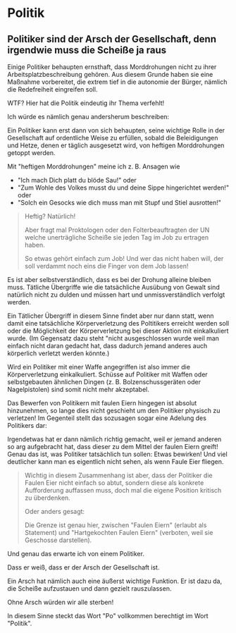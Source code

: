 # Politik

## Politiker sind der Arsch der Gesellschaft, denn irgendwie muss die Scheiße ja raus

Einige Politiker behaupten ernsthaft, dass Morddrohungen nicht zu ihrer Arbeitsplatzbeschreibung gehören.
Aus diesem Grunde haben sie eine Maßnahme vorbereitet, die extrem tief in die autonomie der Bürger,
nämlich die Redefreiheit eingreifen soll.

WTF?  Hier hat die Politik eindeutig ihr Thema verfehlt!

Ich würde es nämlich genau andersherum beschreiben:

Ein Politiker kann erst dann von sich behaupten, seine wichtige Rolle in der Gesellschaft auf ordentliche Weise zu erfüllen,
sobald die Beleidigungen und Hetze, denen er täglich ausgesetzt wird, von heftigen Morddrohungen getoppt werden.

Mit "heftigen Morddrohungen" meine ich z. B. Ansagen wie

- "Ich mach Dich platt du blöde Sau!" oder
- "Zum Wohle des Volkes musst du und deine Sippe hingerichtet werden!" oder
- "Solch ein Gesocks wie dich muss man mit Stupf und Stiel ausrotten!"

> Heftig?  Natürlich!
>
> Aber fragt mal Proktologen oder den Folterbeauftragten der UN welche unerträgliche Scheiße sie jeden Tag im Job zu ertragen haben.
>
> So etwas gehört einfach zum Job!  Und wer das nicht haben will, der soll verdammt noch eins die Finger von dem Job lassen!

Es ist aber selbstverständlich, dass es bei der Drohung alleine bleiben muss.
Tätliche Übergriffe wie die tatsächliche Ausübung von Gewalt sind natürlich nicht zu dulden und müssen hart und unmissverständlich verfolgt werden.

Ein Tätlicher Übergriff in diesem Sinne findet aber nur dann statt, wenn damit eine tatsächliche Körperverletzung des Poltitikers erreicht werden soll
oder die Möglichkeit der Körperverletzung bei dieser Aktion mit einkalkuliert wurde.  (Im Gegensatz dazu steht "nicht ausgeschlossen wurde weil man
einfach nicht daran gedacht hat, dass dadurch jemand anderes auch körperlich verletzt werden könnte.)

Wird ein Politiker mit einer Waffe angegriffen ist also immer die Körperverletzung einkalkuliert.  Schüsse auf Politiker mit Waffen oder selbstgebauten
ähnlichen Dingen (z. B. Bolzenschussgeräten oder Nagelpistolen) sind somit nicht mehr akzeptabel.

Das Bewerfen von Politikern mit faulen Eiern hingegen ist absolut hinzunehmen, so lange dies nicht geschieht um den Politiker physisch zu verletzen!
Im Gegenteil stellt das sozusagen sogar eine Adelung des Politikers dar:

Irgendetwas hat er dann nämlich richtig gemacht, weil er jemand anderen so arg aufgebracht hat, dass dieser zu dem Mittel der faulen Eiern greift!
Genau das ist, was Politiker tatsächlich tun sollen:  Etwas bewirken!  Und viel deutlicher kann man es eigentlich nicht sehen, als wenn Faule Eier fliegen.

> Wichtig in diesem Zusammenhang ist aber, dass der Politiker die Faulen Eier nicht einfach so abtut,
> sondern diese als konkrete Aufforderung auffassen muss, doch mal die eigene Position kritisch zu überdenken.
>
> Oder anders gesagt:
>
> Die Grenze ist genau hier, zwischen "Faulen Eiern" (erlaubt als Statement)
> und "Hartgekochten Faulen Eiern" (verboten, weil sie Geschosse darstellen).

Und genau das erwarte ich von einem Politiker.

Dass er weiß, dass er der Arsch der Gesellschaft ist.

Ein Arsch hat nämlich auch eine äußerst wichtige Funktion.  Er ist dazu da, die Scheiße aufzustauen und dann gezielt rauszulassen.

Ohne Arsch würden wir alle sterben!

In diesem Sinne steckt das Wort "Po" vollkommen berechtigt im Wort "Politik".
